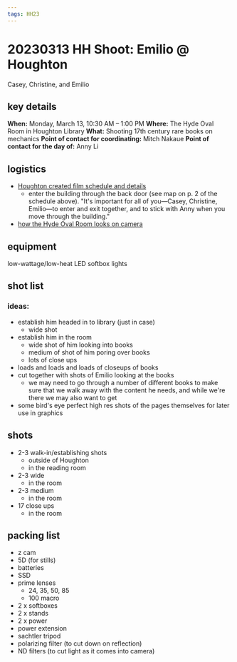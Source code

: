 ```yaml
---
tags: HH23
---
```

# 20230313 HH Shoot: Emilio @ Houghton
Casey, Christine, and Emilio
## key details
**When:** Monday, March 13, 10:30 AM – 1:00 PM
**Where:** The Hyde Oval Room in Houghton Library
**What:** Shooting 17th century rare books on mechanics
**Point of contact for coordinating:** Mitch Nakaue
**Point of contact for the day of:** Anny Li

## logistics
* [Houghton created film schedule and details](https://docs.google.com/document/d/1pSpEU1FymaLWWMAXMVka4B2__H5LKti7/edit)
    * enter the building through the back door (see map on p. 2 of the schedule above).  "It's important for all of you—Casey, Christine, Emilio—to enter and exit together, and to stick with Anny when you move through the building."
* [how the Hyde Oval Room looks on camera](https://www.edx.org/course/digital-humanities-in-practice-from-research-question-to-results)
## equipment 
low-wattage/low-heat LED softbox lights
## shot list
### ideas:
* establish him headed in to library (just in case)
    * wide shot
* establish him in the room
    * wide shot of him looking into books
    * medium of shot of him poring over books
    * lots of close ups
* loads and loads and loads of closeups of books
* cut together with shots of Emilio looking at the books
    * we may need to go through a number of different books to make sure that we walk away with the content he needs, and while we're there we may also want to get
* some bird's eye perfect high res shots of the pages themselves for later use in graphics

## shots
* 2-3 walk-in/establishing shots
    * outside of Houghton
    * in the reading room
* 2-3 wide
    * in the room
* 2-3 medium
    * in the room
* 17 close ups
    * in the room

## packing list
* z cam
* 5D (for stills)
* batteries
* SSD
* prime lenses
    * 24, 35, 50, 85
    * 100 macro
* 2 x softboxes
* 2 x stands
* 2 x power
* power extension
* sachtler tripod
* polarizing filter (to cut down on reflection)
* ND filters (to cut light as it comes into camera)

